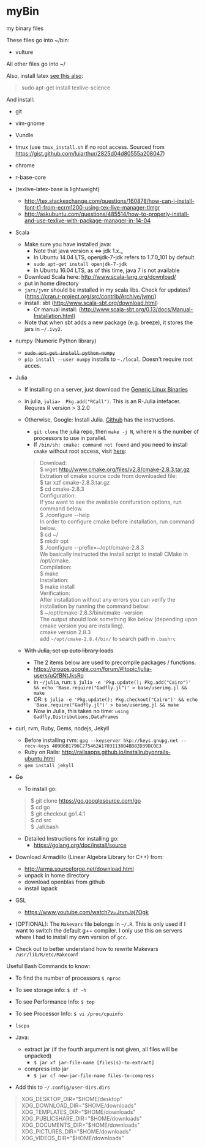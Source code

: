 # myBin
my binary files

These files go into ~/bin:
- vulture

All other files go into ~/

Also, install latex [see this also](http://tex.stackexchange.com/questions/106113/is-there-any-way-to-have-a-latex-compiler-on-a-mac-without-root-access):
> sudo apt-get install texlive-science

And install:
- git
- vim-gnome
- Vundle
- tmux (use `tmux_install.sh` if no root access. Sourced from https://gist.github.com/luiarthur/2825d04d80555a208047)
- chrome
- r-base-core
- (texlive-latex-base is lightweight)
    - http://tex.stackexchange.com/questions/160878/how-can-i-install-font-t1-from-ecrm1200-using-tex-live-manager-tlmgr
    - http://askubuntu.com/questions/485514/how-to-properly-install-and-use-texlive-with-package-manager-in-14-04
- Scala
    - Make sure you have installed java: 
        - Note that java version x <=> jdk 1.x._
        - In Ubuntu 14.04 LTS, openjdk-7-jdk refers to 1.7.0_101 by default
        - `sudo apt-get install openjdk-7-jdk`
        - In Ubuntu 16.04 LTS, as of this time, java 7 is not available
    - Download Scala here: http://www.scala-lang.org/download/
    - put in home directory 
    - `jars/jvmr` should be installed in my scala libs. Check for updates? (https://cran.r-project.org/src/contrib/Archive/jvmr/)
    - install: sbt (http://www.scala-sbt.org/download.html)
        - Or manual install: (http://www.scala-sbt.org/0.13/docs/Manual-Installation.html)
    - Note that when sbt adds a new package (e.g. breeze), it stores the jars in `~/.ivy2`.
- numpy (Numeric Python library)
    - ~~`sudo apt-get install python-numpy`~~
    - `pip install --user numpy` installs to `~./local`. Doesn't require root acces.
- Julia
    - If installing on a server, just download the [Generic Linux Binaries](http://julialang.org/downloads/)
    - in julia, `julia>  Pkg.add("RCall")`. This is an R-Julia intefacer. Requres R version > 3.2.0
    - Otherwise, Google: Install Julia. [Github](https://github.com/JuliaLang/julia) has the instructions. 
        - `git clone` the julia repo, then `make -j N`, where `N` is the number of processors to use in parallel.
        - If `/bin/sh: cmake: command not found` and you need to install `cmake` without root access, visit [here](http://geeksww.com/tutorials/operating_systems/linux/installation/downloading_compiling_and_installing_cmake_on_linux.php): 

        > Download:  
        > $ wget http://www.cmake.org/files/v2.8/cmake-2.8.3.tar.gz  
        > Extration of cmake source code from downloaded file:  
        > $ tar xzf cmake-2.8.3.tar.gz  
        > $ cd cmake-2.8.3  
        > Configuration:  
        > If you want to see the available conifuration options, run command below.  
        > $ ./configure --help  
        > In order to configure cmake before installation, run command below.  
        > $ cd ~/  
        > $ mkdir opt  
        > $ ./configure --prefix=~/opt/cmake-2.8.3  
        > We basically instructed the install script to install CMake in /opt/cmake.  
        > Compilation:  
        > $ make  
        > Installation:  
        > $ make install  
        > Verification:  
        > After installation without any errors you can verify the installation by running the command below:  
        > $ ~/opt/cmake-2.8.3/bin/cmake -version  
        > The output should look something like below (depending upon cmake version you are installing).  
        > cmake version 2.8.3  
        > add `~/opt/cmake-2.8.4/bin/` to search path in `.bashrc`
        
    - ~~With Julia, set up auto library loads~~
      - The 2 items below are used to precompile packages / functions.
      - https://groups.google.com/forum/#!topic/julia-users/uQfBNtJksRo
      - in `~/julia`, run: `$ julia -e 'Pkg.update(); Pkg.add("Cairo")' && echo 'Base.require("Gadfly.jl")' > base/userimg.jl && make`
      - OR: `$ julia -e 'Pkg.update(); Pkg.checkout("Cairo")' && echo 'Base.require("Gadfly.jl")' > base/userimg.jl && make`
      - Now in Julia, this takes no time: `using Gadfly,Distributions,DataFrames`
- curl, rvm, Ruby, Gems, nodejs, Jekyll
    - Before installing rvm: `gpg --keyserver hkp://keys.gnupg.net --recv-keys 409B6B1796C275462A1703113804BB82D39DC0E3`
    - Ruby on Rails: http://railsapps.github.io/installrubyonrails-ubuntu.html
    - `gem install jekyll`
- ~~Go~~
    - To install go:
    
    > $ git clone https://go.googlesource.com/go  
    > $ cd go  
    > $ git checkout go1.4.1  
    > $ cd src  
    > $ ./all.bash  

    - Detailed Instructions for installing go:
        - https://golang.org/doc/install/source 
- Download Armadillo (Linear Algebra Library for C++) from:
    - http://arma.sourceforge.net/download.html
    - unpack in home directory
    - download openblas from github
    - install lapack

- GSL
  - https://www.youtube.com/watch?v=JrvnJaj7Ogk

- (OPTIONAL): The `Makevars` file belongs in `~/.R`. This is only used if I want to switch the default g++ compiler. I only use this on servers where I had to install my own version of `gcc`.
- Check out to better understand how to rewrite Makevars `/usr/lib/R/etc/Makeconf` 
 

Useful Bash Commands to know:

- To find the number of processors
    `$ nproc`
- To see storage info:
    `$ df -h`
- To see Performance Info:
    `$ top`
- To see Processor Info:
    `$ vi /proc/cpuinfo`
- `lscpu`

- Java:
  - extract jar (if the fourth argument is not given, all files will be unpacked)
    - `$ jar xf jar-file-name [files(s)-to-extract]`
  - compress into jar
    - `$ jar cf new-jar-file-name files-to-compress`

- Add this to `~/.config/user-dirs.dirs`
> XDG_DESKTOP_DIR="$HOME/desktop"  
> XDG_DOWNLOAD_DIR="$HOME/downloads"  
> XDG_TEMPLATES_DIR="$HOME/downloads"  
> XDG_PUBLICSHARE_DIR="$HOME/downloads"  
> XDG_DOCUMENTS_DIR="$HOME/downloads"  
> XDG_PICTURES_DIR="$HOME/downloads"  
> XDG_VIDEOS_DIR="$HOME/downloads"  

